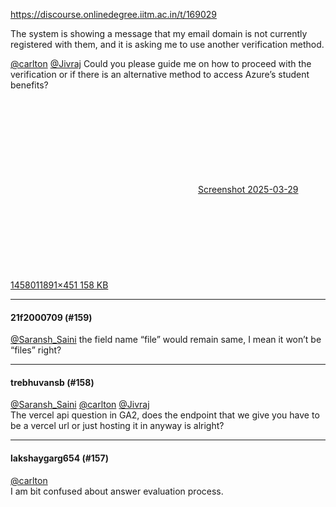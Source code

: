 https://discourse.onlinedegree.iitm.ac.in/t/169029

The system is showing a message that my email domain is not currently registered with them, and it is asking me to use another verification method.</p>
<p><a class="mention" href="/u/carlton">@carlton</a> <a class="mention" href="/u/jivraj">@Jivraj</a> Could you please guide me on how to proceed with the verification or if there is an alternative method to access Azure’s student benefits?<br/>
<div class="lightbox-wrapper"><a class="lightbox" data-download-href="/uploads/short-url/mH4bq7vhx8rBCXn35y4lgwpAEwU.png?dl=1" href="https://europe1.discourse-cdn.com/flex013/uploads/iitm/original/3X/9/f/9f0e2072693618d5cd332ef83c26690fdcdcf688.png" rel="noopener nofollow ugc" title="Screenshot 2025-03-29 145801"><div class="meta"><svg aria-hidden="true" class="fa d-icon d-icon-far-image svg-icon"><use href="#far-image"></use></svg><span class="filename">Screenshot 2025-03-29 145801</span><span class="informations">1891×451 158 KB</span><svg aria-hidden="true" class="fa d-icon d-icon-discourse-expand svg-icon"><use href="#discourse-expand"></use></svg></div></a></div></p><hr>

<h4>21f2000709 (#159)</h4>
<p><a class="mention" href="/u/saransh_saini">@Saransh_Saini</a> the field name “file” would remain same, I mean it won’t be “files” right?</p><hr>

<h4>trebhuvansb (#158)</h4>
<p><a class="mention" href="/u/saransh_saini">@Saransh_Saini</a> <a class="mention" href="/u/carlton">@carlton</a> <a class="mention" href="/u/jivraj">@Jivraj</a><br/>
The vercel api question in GA2, does the endpoint that we give you have to be a vercel url or just hosting it in anyway is alright?</p><hr>

<h4>lakshaygarg654 (#157)</h4>
<p><a class="mention" href="/u/carlton">@carlton</a><br/>
I am bit confused about  answer evaluation process.